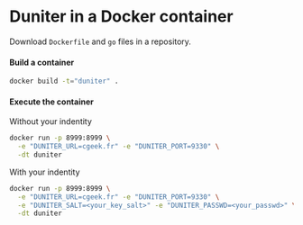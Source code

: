 # Duniter in a Docker container

Download `Dockerfile` and `go` files in a repository.

#### Build a container

```sh
docker build -t="duniter" .
```

#### Execute the container

Without your indentity

```sh
docker run -p 8999:8999 \
  -e "DUNITER_URL=cgeek.fr" -e "DUNITER_PORT=9330" \
  -dt duniter
````

With your indentity

```sh
docker run -p 8999:8999 \
  -e "DUNITER_URL=cgeek.fr" -e "DUNITER_PORT=9330" \
  -e "DUNITER_SALT=<your_key_salt>" -e "DUNITER_PASSWD=<your_passwd>" \
  -dt duniter
````
